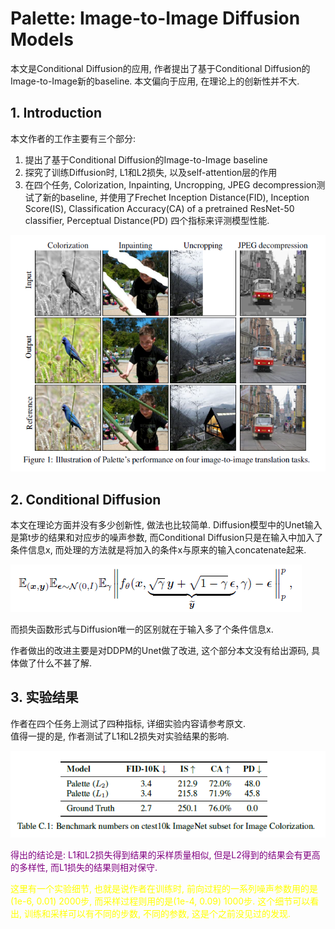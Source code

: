 # Palette: Image-to-Image Diffusion Models

本文是Conditional Diffusion的应用, 作者提出了基于Conditional Diffusion的 Image-to-Image新的baseline. 本文偏向于应用, 在理论上的创新性并不大.  

## 1. Introduction
本文作者的工作主要有三个部分:
1. 提出了基于Conditional Diffusion的Image-to-Image baseline  
2. 探究了训练Diffusion时, L1和L2损失, 以及self-attention层的作用  
3. 在四个任务, Colorization, Inpainting, Uncropping, JPEG decompression测试了新的baseline, 并使用了Frechet Inception Distance(FID), Inception Score(IS), Classification Accuracy(CA) of a pretrained ResNet-50 classifier, Perceptual Distance(PD) 四个指标来评测模型性能.  

![img](res/005/1.PNG)

## 2. Conditional Diffusion
本文在理论方面并没有多少创新性, 做法也比较简单. Diffusion模型中的Unet输入是第t步的结果和对应步的噪声参数, 而Conditional Diffusion只是在输入中加入了条件信息x, 而处理的方法就是将加入的条件x与原来的输入concatenate起来.  

![img](res/005/2.PNG)

而损失函数形式与Diffusion唯一的区别就在于输入多了个条件信息x.  

作者做出的改进主要是对DDPM的Unet做了改进, 这个部分本文没有给出源码, 具体做了什么不甚了解.  

## 3. 实验结果
作者在四个任务上测试了四种指标, 详细实验内容请参考原文.  
值得一提的是, 作者测试了L1和L2损失对实验结果的影响.  

![img](res/005/3.PNG)

<font color=purple>得出的结论是: L1和L2损失得到结果的采样质量相似, 但是L2得到的结果会有更高的多样性, 而L1损失的结果则相对保守.</font>  

<font color=yellow>这里有一个实验细节, 也就是说作者在训练时, 前向过程的一系列噪声参数用的是(1e-6, 0.01) 2000步, 而采样过程则用的是(1e-4, 0.09) 1000步. 这个细节可以看出, 训练和采样可以有不同的步数, 不同的参数, 这是个之前没见过的发现.</font>  
